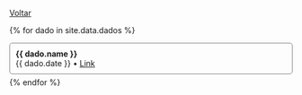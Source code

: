 [Voltar](./index.md)

{% for dado in site.data.dados %}

  <div style="margin-bottom:6px;border: 0.5px solid grey;border-radius: 5px;">
    <div style="padding:10px;">
      <strong>{{ dado.name }}</strong><br>
      <italic>{{ dado.date }} • <a href="{{ dado.link }}" target="_blank">Link</a></italic>
    </div>
  </div>
{% endfor %}
